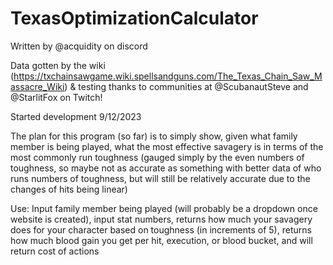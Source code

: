 # TexasOptimizationCalculator
 
Written by @acquidity on discord

Data gotten by the wiki (https://txchainsawgame.wiki.spellsandguns.com/The_Texas_Chain_Saw_Massacre_Wiki) & testing thanks to 
communities at @ScubanautSteve and @StarlitFox on Twitch!

Started development 9/12/2023

The plan for this program (so far) is to simply show, given what family member is being played, what the most effective savagery is
in terms of the most commonly run toughness (gauged simply by the even numbers of toughness, so maybe not as accurate as something
with better data of who runs numbers of toughness, but will still be relatively accurate due to the changes of hits being linear)

Use: Input family member being played (will probably be a dropdown once website is created), input stat numbers, returns how much your savagery
does for your character based on toughness (in increments of 5), returns how much blood gain you get per hit, execution, or blood
bucket, and will return cost of actions
